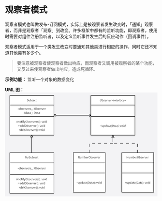 # 观察者模式
观察者模式也叫做发布-订阅模式，实际上是被观察者发生改变时，「通知」观察者，而非是观察者「观察」到改变。许多框架中都有的监听功能，即观察者。使用时需要对组件注册监听者，以及定义监听事件发生后的反应动作（回调事件）。

观察者模式适用于一个类发生改变时要通知其他类进行相应的操作，同时它还不知道其他类有多少个。

>要注意被观察者使观察者做出响应，而观察者又调用被观察者的某个功能，又反过来使观察者做出响应，造成死循环。

**示例功能：**
监听一个对象的数据变化

**UML 图：**
![uml](uml.jpg)
